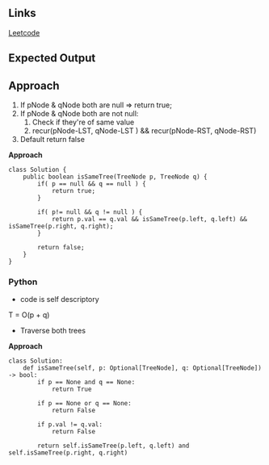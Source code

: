 ## Links
[Leetcode](https://leetcode.com/problems/same-tree/description/)

## Expected Output

## Approach
1. If pNode & qNode both are null => return true;
2. If pNode & qNode both are not null:
   1. Check if they're of same value
   2. recur(pNode-LST, qNode-LST ) && recur(pNode-RST, qNode-RST)
3. Default return false

**Approach**
```
class Solution {
    public boolean isSameTree(TreeNode p, TreeNode q) {
        if( p == null && q == null ) {
            return true;
        }

        if( p!= null && q != null ) {
            return p.val == q.val && isSameTree(p.left, q.left) && isSameTree(p.right, q.right);
        }

        return false;
    }
}
```

### Python
- code is self descriptory

T = O(p + q)
- Traverse both trees


**Approach**
```
class Solution:
    def isSameTree(self, p: Optional[TreeNode], q: Optional[TreeNode]) -> bool:
        if p == None and q == None:
            return True
        
        if p == None or q == None:
            return False

        if p.val != q.val:
            return False
        
        return self.isSameTree(p.left, q.left) and self.isSameTree(p.right, q.right)
```